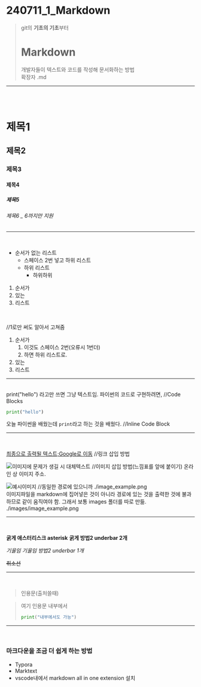 # 240711_1_Markdown
> git의 ****기초의 기초****부터
> # Markdown
> 개발자들이 텍스트와 코드를 작성해 문서화하는 방법 <br>
> 확장자 .md
---
<br>
<br>

# 제목1
## 제목2
### 제목3
#### 제목4
##### 제목5
###### 제목6 _ 6까지만 지원

---
<br>

- 순서가 없는 리스트
  - 스페이스 2번 넣고 하위 리스트
  - 하위 리스트
    - 하위하위

1. 순서가
2. 있는
3. 리스트
<br>

//1로만 써도 알아서 고쳐줌
1. 순서가
   1. 이것도 스페이스 2번(오류시 1번더)
   2. 하면 하위 리스트로.
2. 있는
3. 리스트 

---
<br>
print("hello") 라고만 쓰면 그냥 텍스트임.
파이썬의 코드로 구현하려면,           //Code Blocks

```python     
print("hello")                      
```

오늘 파이썬을 배웠는데
`print`라고 하는 것을 배웠다.        //Inline Code Block

---
<br>

[최종으로 출력될 텍스트;Google로 이동](https://google.com) //링크 삽입 방법

![이미지에 문제가 생길 시 대체텍스트](https://picsum.photos/200/300) //이미지 삽입 방법(느낌표를 앞에 붙이기) 온라인 상 이미지 주소.

![예시이미지](./images/image_example.png) //동일한 경로에 있으니까 ./image_example.png <br>
이미지파일을 markdown에 집어넣은 것이 아니라 경로에 있는 것을 출력한 것에 불과하므로 같이 움직여야 함. 그래서 보통 images 폴더를 따로 만듦. ./images/image_example.png

---
<br>

**굵게 애스터리스크 asterisk**
__굵게 방법2 underbar 2개__

*기울임*
_기울임 방법2 underbar 1개_

~~취소선~~

---
<br>

> 인용문(출처쓸때)

> 여기 인용문 내부에서
> 
> ```python
> print("내부에서도 가능")
> ```

---
<br>

### 마크다운을 조금 더 쉽게 하는 방법
- Typora
- Marktext
- vscode내에서 markdown all in one extension 설치